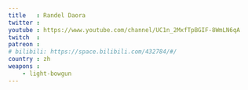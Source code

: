 ```yaml
---
title   : Randel Daora
twitter :
youtube : https://www.youtube.com/channel/UC1n_2MxfTpBGIF-8WmLN6qA
twitch  :
patreon :
# bilibili: https://space.bilibili.com/432784/#/
country : zh
weapons :
    - light-bowgun
---
```

